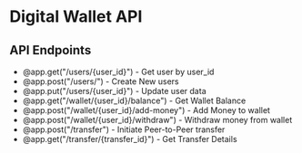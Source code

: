# Digital Wallet API

## API Endpoints

- @app.get("/users/{user_id}") - Get user by user_id
- @app.post("/users/") - Create New users
- @app.put("/users/{user_id}") - Update user data
- @app.get("/wallet/{user_id}/balance") - Get Wallet Balance
- @app.post("/wallet/{user_id}/add-money") - Add Money to wallet
- @app.post("/wallet/{user_id}/withdraw") - Withdraw money from wallet
- @app.post("/transfer") - Initiate Peer-to-Peer transfer
- @app.get("/transfer/{transfer_id}") - Get Transfer Details

